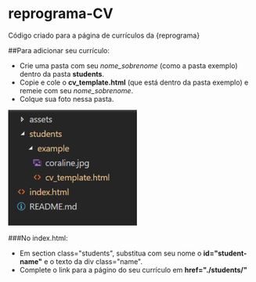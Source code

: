# reprograma-CV
Código criado para a página de currículos da {reprograma}

##Para adicionar seu currículo:
- Crie uma pasta com seu *nome_sobrenome* (como a pasta exemplo) dentro da pasta **students**.
- Copie e cole o **cv_template.html** (que está dentro da pasta exemplo) e remeie com seu *nome_sobrenome*.
- Colque sua foto nessa pasta.

![alt text](./assets/img/files.png)

###No index.html:
- Em section class="students", substitua com seu nome o **id="student-name"** e o texto da div class="name".
- Complete o link para a págino do seu currículo em **href="./students/"**


